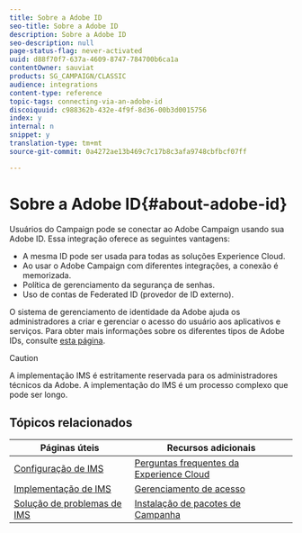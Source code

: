 ```yaml
---
title: Sobre a Adobe ID
seo-title: Sobre a Adobe ID
description: Sobre a Adobe ID
seo-description: null
page-status-flag: never-activated
uuid: d88f70f7-637a-4609-8747-784700b6ca1a
contentOwner: sauviat
products: SG_CAMPAIGN/CLASSIC
audience: integrations
content-type: reference
topic-tags: connecting-via-an-adobe-id
discoiquuid: c988362b-432e-4f9f-8d36-00b3d0015756
index: y
internal: n
snippet: y
translation-type: tm+mt
source-git-commit: 0a4272ae13b469c7c17b8c3afa9748cbfbcf07ff

---
```



# Sobre a Adobe ID{#about-adobe-id}

Usuários do Campaign pode se conectar ao Adobe Campaign usando sua Adobe ID. Essa integração oferece as seguintes vantagens:

* A mesma ID pode ser usada para todas as soluções Experience Cloud.
* Ao usar o Adobe Campaign com diferentes integrações, a conexão é memorizada.
* Política de gerenciamento da segurança de senhas.
* Uso de contas de Federated ID (provedor de ID externo).

O sistema de gerenciamento de identidade da Adobe ajuda os administradores a criar e gerenciar o acesso do usuário aos aplicativos e serviços. Para obter mais informações sobre os diferentes tipos de Adobe IDs, consulte [esta página](https://helpx.adobe.com/enterprise/using/identity.html).

>[!CAUTION]
>
>A implementação IMS é estritamente reservada para os administradores técnicos da Adobe. A implementação do IMS é um processo complexo que pode ser longo.

## Tópicos relacionados

| Páginas úteis | Recursos adicionais |
|---|---|
| [Configuração de IMS](../../integrations/using/configuring-ims.md) | [Perguntas frequentes da Experience Cloud](https://docs.adobe.com/content/help/en/core-services/interface/manage-users-and-products/faq.html) |
| [Implementação de IMS](../../integrations/using/implementing-ims.md) | [Gerenciamento de acesso](../../platform/using/access-management.md) |
| [Solução de problemas de IMS](../../integrations/using/ims-troubleshooting.md) | [Instalação de pacotes de Campanha](../../installation/using/installing-campaign-standard-packages.md) |

